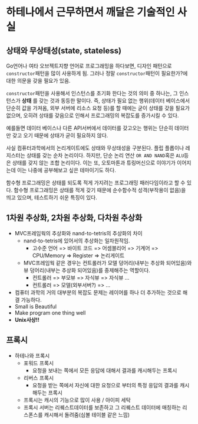 # 하테나에서 근무하면서 깨달은 기술적인 사실

## 상태와 무상태성(state, stateless)

Go언어나 여타 오브젝트지향 언어로 프로그래밍을 하다보면, 디자인 패턴으로 `constructor`패턴을 많이 사용하게 됨. 그러나 정말 `constructor`패턴이 필요한가?에 대한 의문을 갖을 필요가 있음.

`constructor`패턴을 사용해서 인스턴스를 초기화 한다는 것의 의미 중 하나는, 그 인스턴스가 **상태** 를 갖는 것과 동등한 말이다. 즉, 상태가 필요 없는 행위(데이터 베이스에서 단순히 값을 가져옴, 외부 서버에 리소스 요청 등)를 할 때에는 굳이 상태를 갖을 필요가 없으며, 오히려 상태를 갖음으로 인해서 프로그래밍의 복잡도를 증가시킬 수 있다.

예를들면 데이터 베이스나 다른 API서버에서 데이터를 갖고오는 행위는 단순히 데이터만 갖고 오기 때문에 상태가 굳이 필요하지 않다.

사실 컴퓨터과학에서의 논리게이트에도 상태와 무상태성을 구분된다. 플립 플롭이나 레지스터는 상태를 갖는 순차 논리이다. 하지만, 단순 논리 연산 `OR AND NAND`혹은 `ALU`등은 상태를 갖지 않는 조합 논리이다. 이는 또, 오토마톤과 튜링머신으로 이야기가 이어지는데 이는 나중에 공부해보고 싶은 테마이기도 하다.

함수형 프로그래밍은 상태를 되도록 적게 가지려는 프로그래밍 패러다임이라고 할 수 있다. 함수형 프로그래밍은 상태를 적게 갖기 때문에 순수함수적 성격(부작용이 없음)을 띄고 있으며, 테스트하기 쉬운 특징이 있다.

## 1차원 추상화, 2차원 추상화, 다차원 추상화

- MVC프레임웍의 추상화와 nand-to-tetris의 추상화의 차이
  - nand-to-tetris에 있어서의 추상화는 일차원적임.
    - 고수준 언어 => 바이트 코드 => 어셈블리어 => 기계어 => CPU/Memory => Register => 논리게이트
  - MVC프레임웍 같은 경우는 컨트롤러가 모델 덩어리(내부는 추상화 되어있음)와 뷰 덩어리(내부는 추상화 되어있음)를 중제해주는 역할이다.
    - 컨트롤러 => 부모뷰 => 자식뷰 => 자식뷰 ...
    - 컨트롤러 => 모델(외부서버?) => ...
- 컴퓨터 과학의 거의 대부분의 복잡도 문제는 레이어를 하나 더 추가하는 것으로 해결 가능하다.
- Small is Beautiful
- Make program one thing well
- **Unix사상!!**

## 프록시

- 하테나와 프록시
  - 포워드 프록시
    - 요청을 보내는 쪽에서 모든 응답에 대해서 결과를 캐시해두는 프록시
  - 리버스 프록시
    - 요청을 받는 쪽에서 자신에 대한 요청으로 부터의 특정 응답의 결과를 캐시해두는 프록시
  - 프록시는 캐시의 기능으로 많이 사용 / 아이피 세탁
  - 프록시 서버는 리퀘스트데이터를 보존하고 그 리퀘스트 데이터에 매칭하는 리스폰스를 캐시해서 돌려줌(심볼 테이블 같은 느낌)
